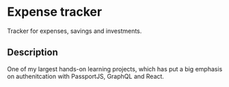 # Expense tracker

Tracker for expenses, savings and investments.

## Description

One of my largest hands-on learning projects, which has put a big emphasis on authenitcation with PassportJS, GraphQL and
React.
